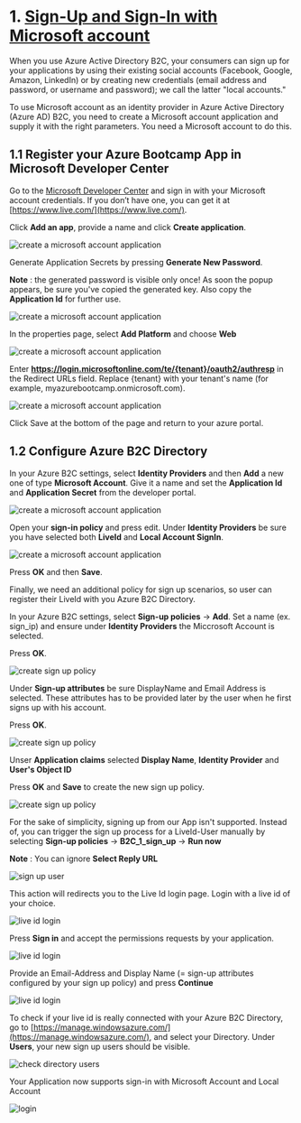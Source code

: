 
# 1. [Sign-Up and Sign-In with Microsoft account](https://azure.microsoft.com/en-us/documentation/articles/active-directory-b2c-setup-msa-app/) 

When you use Azure Active Directory B2C, your consumers can 
sign up for your applications by using their existing social accounts (Facebook, Google, Amazon, LinkedIn) or 
by creating new credentials (email address and password, or username and password); we call the latter "local accounts."

To use Microsoft account as an identity provider in Azure Active Directory (Azure AD) B2C, you need to create a Microsoft account application and supply it with the right parameters. You need a Microsoft account to do this.

## 1.1 Register your Azure Bootcamp App in Microsoft Developer Center

Go to the [Microsoft Developer Center](https://account.live.com/developers/applications) and sign in with your Microsoft account credentials.
If you don’t have one, you can get it at [https://www.live.com/](https://www.live.com/).

Click **Add an app**, provide a name and click **Create application**. 

![create a microsoft account application](./images/ip-create-msa.png)

Generate Application Secrets by pressing **Generate New Password**. 

**Note** : the generated password is visible only once! As soon the popup appears, be sure you've copied the generated key.
Also copy the **Application Id** for further use.  

![create a microsoft account application](./images/ip-create-msa-keys.png)

In the properties page, select **Add Platform** and choose **Web**

![create a microsoft account application](./images/ip-configure-msa.png)


Enter **https://login.microsoftonline.com/te/{tenant}/oauth2/authresp** in the Redirect URLs field. 
Replace {tenant} with your tenant's name (for example, myazurebootcamp.onmicrosoft.com). 

![create a microsoft account application](./images/ip-configure-redirect-msa.png)

Click Save at the bottom of the page and return to your azure portal.

## 1.2 Configure Azure B2C Directory

In your Azure B2C settings, select **Identity Providers** and then **Add** a new one of type **Microsoft Account**.
Give it a name and set the **Application Id** and **Application Secret** from the developer portal.

![create a microsoft account application](./images/add-msa-azureb2c.png)

Open your **sign-in policy**  and press edit. Under **Identity Providers** be sure you have selected both **LiveId** and **Local Account SignIn**.

![create a microsoft account application](./images/add-ip-to-policy.png)

Press **OK** and then **Save**.  

Finally, we need an additional policy for sign up scenarios, so user can register their LiveId with you Azure B2C Directory.

In your Azure B2C settings, select **Sign-up policies** -> **Add**. Set a name (ex. sign_ip) 
and ensure under **Identity Providers** the Miccrosoft Account is selected.

Press **OK**.

![create sign up policy](./images/ip-create-signup-policy.png)

Under **Sign-up attributes** be sure DisplayName and Email Address is selected. 
These attributes has to be provided later by the user when he first signs up with his account.

Press **OK**.

![create sign up policy](./images/ip-create-signup-policy-attributes.png)

Unser **Application claims** selected **Display Name**, **Identity Provider** and **User's Object ID**

Press **OK** and **Save** to create the new sign up policy. 

![create sign up policy](./images/ip-create-signup-policy-claims.png)


For the sake of simplicity, signing up from our App isn't supported. Instead of, you can trigger the sign up process for a LiveId-User manually by selecting
**Sign-up policies** -> **B2C_1_sign_up** -> **Run now**

**Note** : You can ignore **Select Reply URL**

![sign up user](./images/ip-trigger-signup.png)

This action will redirects you to the Live Id login page. Login with a live id of your choice.

![live id login](./images/ip-liveid-login.png)

Press **Sign in** and accept the permissions requests by your application.

![live id login](./images/ip-liveid-permissions.png)

Provide an Email-Address and Display Name (= sign-up attributes configured by your sign up policy) and press **Continue**

![live id login](./images/ip-signup.png)

To check if your live id is really connected with your Azure B2C Directory, go to [https://manage.windowsazure.com/](https://manage.windowsazure.com/), 
and select your Directory. Under **Users**, your new sign up users should be visible.

![check directory users](./images/ip-azureb2c-users.png)

Your Application now supports sign-in with Microsoft Account and Local Account

![login](./images/06-login-01.png)

